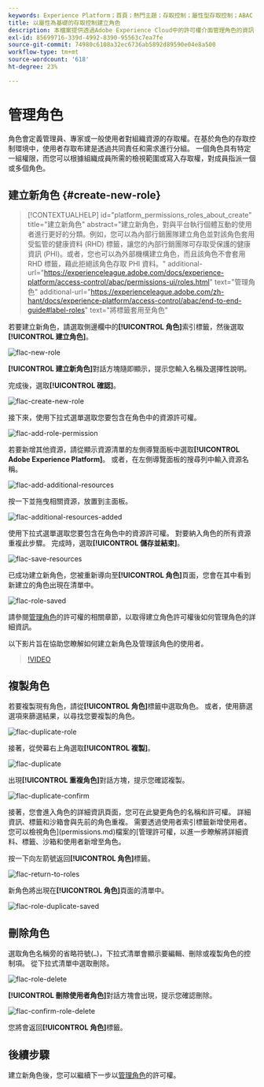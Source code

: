 ```yaml
---
keywords: Experience Platform；首頁；熱門主題；存取控制；屬性型存取控制；ABAC
title: 以屬性為基礎的存取控制建立角色
description: 本檔案提供透過Adobe Experience Cloud中的許可權介面管理角色的資訊
exl-id: 85699716-339d-4992-8390-95563c7ea7fe
source-git-commit: 74980c6108a32ec6736ab5892d89590e04e8a500
workflow-type: tm+mt
source-wordcount: '618'
ht-degree: 23%

---
```


# 管理角色

角色會定義管理員、專家或一般使用者對組織資源的存取權。在基於角色的存取控制環境中，使用者存取布建是透過共同責任和需求進行分組。 一個角色具有特定一組權限，而您可以根據組織成員所需的檢視範圍或寫入存取權，對成員指派一個或多個角色。

## 建立新角色 {#create-new-role}

>[!CONTEXTUALHELP]
>id="platform_permissions_roles_about_create"
>title="建立新角色"
>abstract="建立新角色，對與平台執行個體互動的使用者進行更好的分類。例如，您可以為內部行銷團隊建立角色並對該角色套用受監管的健康資料 (RHD) 標籤，讓您的內部行銷團隊可存取受保護的健康資訊 (PHI)。或者，您也可以為外部機構建立角色，而且該角色不會套用 RHD 標籤，藉此拒絕該角色存取 PHI 資料。"
>additional-url="https://experienceleague.adobe.com/docs/experience-platform/access-control/abac/permissions-ui/roles.html" text="管理角色"
>additional-url="https://experienceleague.adobe.com/zh-hant/docs/experience-platform/access-control/abac/end-to-end-guide#label-roles" text="將標籤套用至角色"

若要建立新角色，請選取側邊欄中的&#x200B;**[!UICONTROL 角色]**&#x200B;索引標籤，然後選取&#x200B;**[!UICONTROL 建立角色]**。

![flac-new-role](../../images/flac-ui/flac-new-role.png)

**[!UICONTROL 建立新角色]**&#x200B;對話方塊隨即顯示，提示您輸入名稱及選擇性說明。

完成後，選取&#x200B;**[!UICONTROL 確認]**。

![flac-create-new-role](../../images/flac-ui/flac-create-new-role.png)

接下來，使用下拉式選單選取您要包含在角色中的資源許可權。

![flac-add-role-permission](../../images/flac-ui/flac-add-role-permission.png)

若要新增其他資源，請從顯示資源清單的左側導覽面板中選取&#x200B;**[!UICONTROL Adobe Experience Platform]**。 或者，在左側導覽面板的搜尋列中輸入資源名稱。

![flac-add-additional-resources](../../images/flac-ui/flac-add-additional-resources.png)

按一下並拖曳相關資源，放置到主面板。

![flac-additional-resources-added](../../images/flac-ui/flac-additional-resources-added.png)

使用下拉式選單選取您要包含在角色中的資源許可權。 對要納入角色的所有資源重複此步驟。 完成時，選取&#x200B;**[!UICONTROL 儲存並結束]**。

![flac-save-resources](../../images/flac-ui/flac-save-resources.png)

已成功建立新角色，您被重新導向至&#x200B;**[!UICONTROL 角色]**&#x200B;頁面，您會在其中看到新建立的角色出現在清單中。

![flac-role-saved](../../images/flac-ui/flac-role-saved.png)

請參閱[管理角色](#manage-permissions-for-a-role)的許可權的相關章節，以取得建立角色許可權後如何管理角色的詳細資訊。

以下影片旨在協助您瞭解如何建立新角色及管理該角色的使用者。

>[!VIDEO](https://video.tv.adobe.com/v/336081/?learn=on)

## 複製角色

若要複製現有角色，請從&#x200B;**[!UICONTROL 角色]**&#x200B;標籤中選取角色。 或者，使用篩選選項來篩選結果，以尋找您要複製的角色。

![flac-duplicate-role](../../images/flac-ui/flac-duplicate-role.png)

接著，從熒幕右上角選取&#x200B;**[!UICONTROL 複製]**。

![flac-duplicate](../../images/flac-ui/flac-duplicate.png)

出現&#x200B;**[!UICONTROL 重複角色]**&#x200B;對話方塊，提示您確認複製。

![flac-duplicate-confirm](../../images/flac-ui/flac-duplicate-confirm.png)

接著，您會進入角色的詳細資訊頁面，您可在此變更角色的名稱和許可權。 詳細資訊、標籤和沙箱會與先前的角色重複。 需要透過使用者索引標籤新增使用者。 您可以檢視角色](permissions.md)檔案的[管理許可權，以進一步瞭解將詳細資料、標籤、沙箱和使用者新增至角色。

按一下向左箭號返回&#x200B;**[!UICONTROL 角色]**&#x200B;標籤。

![flac-return-to-roles](../../images/flac-ui/flac-return-to-roles.png)

新角色將出現在&#x200B;**[!UICONTROL 角色]**&#x200B;頁面的清單中。

![flac-role-duplicate-saved](../../images/flac-ui/flac-role-duplicate-saved.png)

## 刪除角色

選取角色名稱旁的省略符號(`…`)，下拉式清單會顯示要編輯、刪除或複製角色的控制項。 從下拉式清單中選取刪除。

![flac-role-delete](../../images/flac-ui/flac-role-delete.png)

**[!UICONTROL 刪除使用者角色]**&#x200B;對話方塊會出現，提示您確認刪除。

![flac-confirm-role-delete](../../images/flac-ui/flac-confirm-role-delete.png)

您將會返回&#x200B;**[!UICONTROL 角色]**&#x200B;標籤。

## 後續步驟

建立新角色後，您可以繼續下一步以[管理角色](permissions.md)的許可權。
